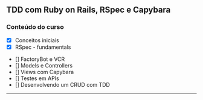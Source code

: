 ## TDD com Ruby on Rails, RSpec e Capybara

### Conteúdo do curso
  - [x] Conceitos iniciais 
  - [X] RSpec - fundamentals
  - [] FactoryBot e VCR
  - [] Models e Controllers
  - [] Views com Capybara
  - [] Testes em APIs
  - [] Desenvolvendo um CRUD com TDD

  ---